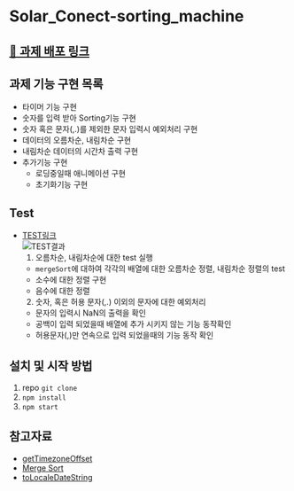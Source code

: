 # Solar_Conect-sorting_machine
## [💙 과제 배포 링크](https://loving-mclean-bf35fd.netlify.app)
## 과제 기능 구현 목록
  - 타이머 기능 구현
  - 숫자를 입력 받아 Sorting기능 구현
  - 숫자 혹은 문자(,.)를 제외한 문자 입력시 예외처리 구현
  - 데이터의 오름차순, 내림차순 구현
  - 내림차순 데이터의 시간차 출력 구현
  - 추가기능 구현
    - 로딩중일때 애니메이션 구현
    - 초기화기능 구현
## Test
- [TEST링크](https://github.com/mong-byte/Solar_Conect-sorting_machine/blob/main/src/SortingMachine.test.js)<br/>
 ![TEST결과](https://user-images.githubusercontent.com/55486644/129573276-463c396c-6902-4ee9-be2c-0ec577d346a4.png)
  1. 오름차순, 내림차순에 대한 test 실행
    - `mergeSort`에 대하여 각각의 배열에 대한 오름차순 정렬, 내림차순 정렬의 test
    - 소수에 대한 정렬 구현
    - 음수에 대한 정렬 
  2. 숫자, 혹은 허용 문자(,.) 이외의 문자에 대한 예외처리
    - 문자의 입력시 NaN의 출력을 확인
    - 공백이 입력 되었을때 배열에 추가 시키지 않는 기능 동작확인
    - 허용문자(,)만 연속으로 입력 되었을때의 기능 동작 확인
## 설치 및 시작 방법
  1. repo `git clone`
  2. `npm install`
  3. `npm start`
## 참고자료
- [getTimezoneOffset](https://developer.mozilla.org/ko/docs/Web/JavaScript/Reference/Global_Objects/Date/getTimezoneOffset)
- [Merge Sort](https://stackabuse.com/merge-sort-in-javascript/)
- [toLocaleDateString](https://developer.mozilla.org/en-US/docs/Web/JavaScript/Reference/Global_Objects/Date/toLocaleDateString)
